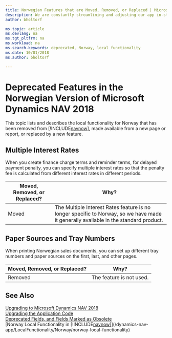 ```yaml
---
title: Norwegian Features that are Moved, Removed, or Replaced | Microsoft Docs
description: We are constantly streamlining and adjusting our app in-step with market developments. Read about the features for Norway that we have moved, removed, or replaced.
author: bholtorf

ms.topic: article
ms.devlang: na
ms.tgt_pltfrm: na
ms.workload: na
ms.search.keywords: deprecated, Norway, local functionality
ms.date: 10/01/2018
ms.author: bholtorf

---
```


# Deprecated Features in the Norwegian Version of Microsoft Dynamics NAV 2018
This topic lists and describes the local functionality for Norway that has been removed from [!INCLUDE[navnow](includes/navnow_md.md)], made available from a new page or report, or replaced by a new feature.

## Multiple Interest Rates
When you create finance charge terms and reminder terms, for delayed payment penalty, you can specify multiple interest rates so that the penalty fee is calculated from different interest rates in different periods.

|Moved, Removed, or Replaced?|Why?|
|----|----|
|Moved| The Multiple Interest Rates feature is no longer specific to Norway, so we have made it generally available in the standard product. |

## Paper Sources and Tray Numbers
When printing Norwegian sales documents, you can set up different tray numbers and paper sources on the first, last, and other pages.

|Moved, Removed, or Replaced?|Why?|
|----|----|
|Removed| The feature is not used. |

## See Also
[Upgrading to Microsoft Dynamics NAV 2018](upgrading-to-microsoft-dynamics-nav.md)  
[Upgrading the Application Code](upgrading-the-application-code.md)  
[Deprecated Fields, and Fields Marked as Obsolete](deprecated-fields.md)  
[Norway Local Functionality in [!INCLUDE[navnow](includes/navnow_md.md)]](/dynamics-nav-app/LocalFunctionality/Norway/norway-local-functionality)  
